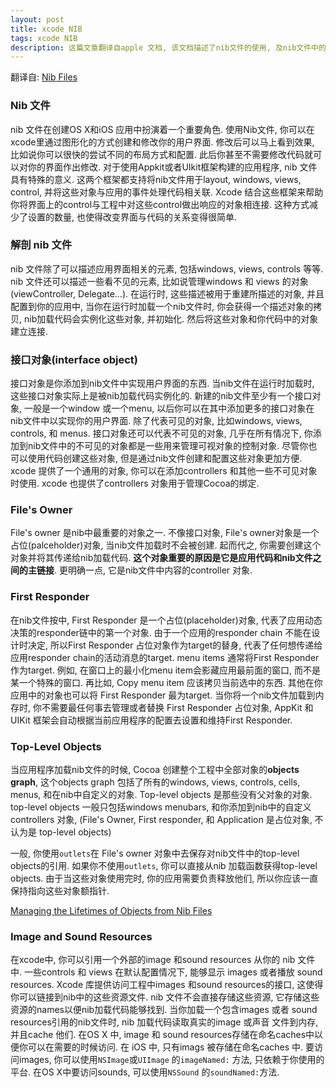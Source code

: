 ```yaml
---
layout: post
title: xcode NIB 
tags: xcode NIB
description: 这篇文章翻译自apple 文档, 该文档描述了nib文件的使用, 及nib文件中的一些特殊对象的概念.
---
```


翻译自: [Nib Files](http://developer.apple.com/library/ios/#documentation/Cocoa/Conceptual/LoadingResources/CocoaNibs/CocoaNibs.html%23//apple_ref/doc/uid/10000051i-CH4-SW8)

### Nib 文件
nib 文件在创建OS X和iOS 应用中扮演着一个重要角色. 使用Nib文件, 你可以在xcode里通过图形化的方式创建和修改你的用户界面. 修改后可以马上看到效果, 比如说你可以很快的尝试不同的布局方式和配置. 此后你甚至不需要修改代码就可以对你的界面作出修改.
对于使用Appkit或者UIkit框架构建的应用程序, nib 文件具有特殊的意义. 这两个框架都支持将nib文件用于layout, windows, views, control, 并将这些对象与应用的事件处理代码相关联. Xcode 结合这些框架来帮助你将界面上的control与工程中对这些control做出响应的对象相连接. 这种方式减少了设置的数量, 也使得改变界面与代码的关系变得很简单.

### 解剖 nib 文件
nib 文件除了可以描述应用界面相关的元素, 包括windows, views, controls 等等. nib 文件还可以描述一些看不见的元素, 比如说管理windows 和 views 的对象(viewController, Delegate…). 在运行时, 这些描述被用于重建所描述的对象, 并且配置到你的应用中, 当你在运行时加载一个nib文件时, 你会获得一个描述对象的拷贝, nib加载代码会实例化这些对象, 并初始化. 然后将这些对象和你代码中的对象建立连接.

### 接口对象(interface object)
接口对象是你添加到nib文件中实现用户界面的东西. 当nib文件在运行时加载时, 这些接口对象实际上是被nib加载代码实例化的. 新建的nib文件至少有一个接口对象, 一般是一个window 或一个menu, 以后你可以在其中添加更多的接口对象在nib文件中以实现你的用户界面. 
除了代表可见的对象, 比如windows, views, controls, 和 menus. 接口对象还可以代表不可见的对象, 几乎在所有情况下, 你添加到nib文件中的不可见的对象都是一些用来管理可视对象的控制对象. 尽管你也可以使用代码创建这些对象, 但是通过nib文件创建和配置这些对象更加方便. xcode 提供了一个通用的对象, 你可以在添加controllers 和其他一些不可见对象时使用. xcode 也提供了controllers 对象用于管理Cocoa的绑定.


### File's Owner
File's owner 是nib中最重要的对象之一. 不像接口对象, File's owner对象是一个占位(palceholder)对象, 当nib文件加载时不会被创建. 起而代之, 你需要创建这个对象并将其传递给nib加载代码. **这个对象重要的原因是它是应用代码和nib文件之间的主链接**. 更明确一点, 它是nib文件中内容的controller 对象.


### First Responder
在nib文件按中, First Responder 是一个占位(placeholder)对象, 代表了应用动态决策的responder链中的第一个对象. 由于一个应用的responder chain 不能在设计时决定, 所以First Responder 占位对象作为target的替身, 代表了任何想传递给应用responder chain的活动消息的target. menu items 通常将First Responder 作为target. 例如, 在窗口上的最小化menu item会影藏应用最前面的窗口, 而不是某一个特殊的窗口. 再比如, Copy menu item 应该拷贝当前选中的东西. 其他在你应用中的对象也可以将 First Responder 最为target. 
当你将一个nib文件加载到内存时, 你不需要最任何事去管理或者替换 First Responder 占位对象, AppKit 和UIKit 框架会自动根据当前应用程序的配置去设置和维持First Responder.

### Top-Level Objects
当应用程序加载nib文件的时候, Cocoa 创建整个工程中全部对象的**objects graph**, 这个objects graph 包括了所有的windows, views, controls, cells, menus, 和在nib中自定义的对象. Top-level objects 是那些没有父对象的对象. top-level objects 一般只包括windows menubars, 和你添加到nib中的自定义controllers 对象, (File's Owner, First responder, 和 Application 是占位对象, 不认为是 top-level objects)

一般, 你使用`outlets`在 File's owner 对象中去保存对nib文件中的top-level objects的引用. 如果你不使用`outlets`, 你可以直接从nib 加载函数获得top-level objects. 由于当这些对象使用完时, 你的应用需要负责释放他们, 所以你应该一直保持指向这些对象额指针.

[Managing the Lifetimes of Objects from Nib Files](http://developer.apple.com/library/ios/documentation/Cocoa/Conceptual/LoadingResources/CocoaNibs/CocoaNibs.html#//apple_ref/doc/uid/10000051i-CH4-SW6)    

### Image and Sound Resources
在xcode中, 你可以引用一个外部的image 和sound resources 从你的 nib 文件中. 一些controls 和 views 在默认配置情况下, 能够显示 images 或者播放 sound resources. Xcode 库提供访问工程中images 和sound resources的接口, 这使得你可以链接到nib中的这些资源文件. nib 文件不会直接存储这些资源, 它存储这些资源的names以便nib加载代码能够找到.
当你加载一个包含images 或者 sound resources引用的nib文件时, nib 加载代码读取真实的image 或声音 文件到内存, 并且cache 他们. 在OS X 中, image 和 sound resources存储在命名caches中以便你可以在需要的时候访问. 在 iOS 中, 只有imags 被存储在命名caches 中. 要访问images, 你可以使用`NSImage`或`UIImage` 的`imageNamed:` 方法, 只依赖于你使用的平台. 在OS X中要访问sounds, 可以使用`NSSound` 的`soundNamed:`方法.
